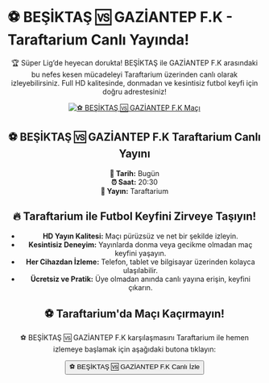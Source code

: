 <h1>⚽️ BEŞİKTAŞ 🆚 GAZİANTEP F.K - Taraftarium Canlı Yayında!</h1>

<center>
  <div class="content">
    <section id="besiktas-gaziantep">
      <p>🏆 Süper Lig’de heyecan dorukta! BEŞİKTAŞ ile GAZİANTEP F.K arasındaki bu nefes kesen mücadeleyi Taraftarium üzerinden canlı olarak izleyebilirsiniz. Full HD kalitesinde, donmadan ve kesintisiz futbol keyfi için doğru adrestesiniz!</p>
      <a href="https://bosssports9.com" title="⚽️ BEŞİKTAŞ 🆚 GAZİANTEP F.K Canlı İzle" target="_blank">
        <img src="https://i.ibb.co/5K7Ks6w/zzzz3.gif" alt="⚽️ BEŞİKTAŞ 🆚 GAZİANTEP F.K Maçı">
      </a>
      <p>
        <h2>⚽️ BEŞİKTAŞ 🆚 GAZİANTEP F.K Taraftarium Canlı Yayını</h2>
        <strong>📅 Tarih:</strong> Bugün<br>
        <strong>⏰ Saat:</strong> 20:30<br>
        <strong>📡 Yayın:</strong> Taraftarium
      </p>
    </section>
    <section id="neden-taraftarium">
      <h2>🔥 Taraftarium ile Futbol Keyfini Zirveye Taşıyın!</h2>
      <ul>
        <li><strong>HD Yayın Kalitesi:</strong> Maçı pürüzsüz ve net bir şekilde izleyin.</li>
        <li><strong>Kesintisiz Deneyim:</strong> Yayınlarda donma veya gecikme olmadan maç keyfini yaşayın.</li>
        <li><strong>Her Cihazdan İzleme:</strong> Telefon, tablet ve bilgisayar üzerinden kolayca ulaşılabilir.</li>
        <li><strong>Ücretsiz ve Pratik:</strong> Üye olmadan anında canlı yayına erişin, keyfini çıkarın.</li>
      </ul>
    </section>
    <section id="canli-mac-linki">
      <h2>⚽️ Taraftarium'da Maçı Kaçırmayın!</h2>
      <p>⚽️ BEŞİKTAŞ 🆚 GAZİANTEP F.K karşılaşmasını Taraftarium ile hemen izlemeye başlamak için aşağıdaki butona tıklayın:</p>
      <a href="https://bosssports9.com" target="_blank">
        <button>⚽️ BEŞİKTAŞ 🆚 GAZİANTEP F.K Canlı İzle</button>
      </a>
    </section>
  </div>
</center>
